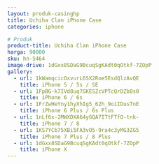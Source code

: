 ```yaml
---
layout: produk-casinghp
title: Uchiha Clan iPhone Case
categories: iphone

# Produk
product-title: Uchiha Clan iPhone Case
harga: 90000
sku: hn-5464
image-drive: 1dGxx8SDaG9BcuqSgKAdt0qOtkf-7ZOpP
gallery:
  - url: 1kWamqcicOxvurL6SX2Roe5EsdQlzAvQE
    title: iPhone 5 / 5s / SE
  - url: 1FpBG-k7IVd8uq7GKESZcVPTcQrDZb0s0
    title: iPhone 6 / 6s
  - url: 1FrZwHeYny1hyXhIg5_62h_9oiIDusTnE
    title: iPhone 6 Plus / 6s Plus
  - url: 1nLf6x-2MWXDXA64yGQA7ITtFTfO-tnk-
    title: iPhone 7 / 8
  - url: 1KS7YCb75XBi5FA3vO5-9ra4c3yMG3ZG5
    title: iPhone 7 Plus / 8 Plus
  - url: 1dGxx8SDaG9BcuqSgKAdt0qOtkf-7ZOpP
    title: iPhone X
---
```

